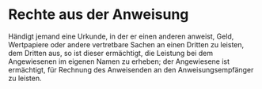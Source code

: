 # Rechte aus der Anweisung

Händigt jemand eine Urkunde, in der er einen anderen anweist, Geld, Wertpapiere oder andere vertretbare Sachen an einen Dritten zu leisten, dem Dritten aus, so ist dieser ermächtigt, die Leistung bei dem Angewiesenen im eigenen Namen zu erheben; der Angewiesene ist ermächtigt, für Rechnung des Anweisenden an den Anweisungsempfänger zu leisten. 

